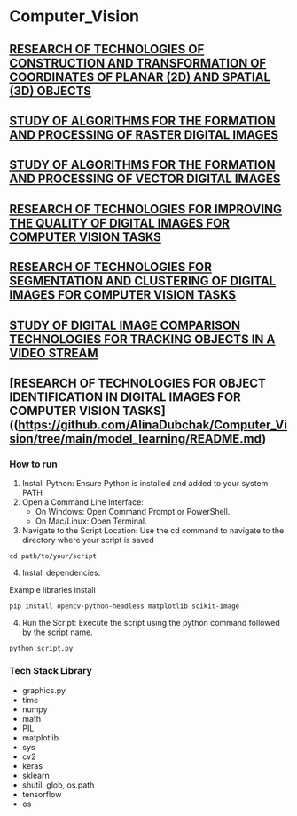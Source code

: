 # Computer_Vision

## [RESEARCH OF TECHNOLOGIES OF CONSTRUCTION AND TRANSFORMATION OF COORDINATES OF PLANAR (2D) AND SPATIAL (3D) OBJECTS](https://github.com/AlinaDubchak/Computer_Vision/tree/main/axonometric%20projection/README.md)

## [STUDY OF ALGORITHMS FOR THE FORMATION AND PROCESSING OF RASTER DIGITAL IMAGES](https://github.com/AlinaDubchak/Computer_Vision/tree/main/Color_correction/README.md)

## [STUDY OF ALGORITHMS FOR THE FORMATION AND PROCESSING OF VECTOR DIGITAL IMAGES](https://github.com/AlinaDubchak/Computer_Vision/tree/main/Interpolation_trace/README.md)

## [RESEARCH OF TECHNOLOGIES FOR IMPROVING THE QUALITY OF DIGITAL IMAGES FOR COMPUTER VISION TASKS](https://github.com/AlinaDubchak/Computer_Vision/tree/main/Identification/README.md)

## [RESEARCH OF TECHNOLOGIES FOR SEGMENTATION AND CLUSTERING OF DIGITAL IMAGES FOR COMPUTER VISION TASKS](https://github.com/AlinaDubchak/Computer_Vision/tree/main/Image_recognition/README.md)

## [STUDY OF DIGITAL IMAGE COMPARISON TECHNOLOGIES FOR TRACKING OBJECTS IN A VIDEO STREAM](https://github.com/AlinaDubchak/Computer_Vision/tree/main/DataSet/README.md)

## [RESEARCH OF TECHNOLOGIES FOR OBJECT IDENTIFICATION IN DIGITAL IMAGES FOR COMPUTER VISION TASKS]((https://github.com/AlinaDubchak/Computer_Vision/tree/main/model_learning/README.md)

### How to run

1. Install Python: Ensure Python is installed and added to your system PATH
2. Open a Command Line Interface:
   - On Windows: Open Command Prompt or PowerShell.
   - On Mac/Linux: Open Terminal.
3. Navigate to the Script Location: Use the cd command to navigate to the directory where your script is saved

```
cd path/to/your/script
```

4. Install dependencies:

Example libraries install

```
pip install opencv-python-headless matplotlib scikit-image
```

4. Run the Script: Execute the script using the python command followed by the script name.

```
python script.py
```

### Tech Stack Library

- graphics.py
- time
- numpy
- math
- PIL
- matplotlib
- sys
- cv2
- keras
- sklearn
- shutil, glob, os.path
- tensorflow
- os
